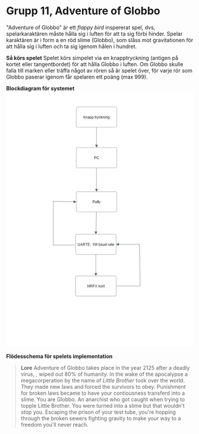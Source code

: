 # Grupp 11, Adventure of Globbo

"Adventure of Globbo" är ett _flappy bird_ inspererat spel, dvs, spelarkaraktären måste hålla sig i luften för att ta sig förbi hinder. Spelar karaktären är i form a en röd slime (Globbo), som slåss mot gravitationen för att hålla sig i luften och ta sig igenom hålen i hundret.


**Så körs spelet**
Spelet körs simpelet via en knapptryckning (antigen på kortet eller tangentbordet) för att hålla Globbo i luften. Om Globbo skulle falla till marken eller träffa något av rören så är spelet över, för varje rör som Globbo paserar igenom får spelaren ett poäng (max 999).


**Blockdiagram för systemet**
![](grupp11_block_diagram_(system).png)

**Flödesschema för spelets implementation**


>**Lore**
Adventure of Globbo takes place in the year 2125 after a deadly virus, , wiped out 80% of humanity. In the wake of the apocalypse a megacorperation by the name of _Little Brother_ took over the world. They made new laws and forced the survivors to obey. Punishment for broken laws became to have your contiousness transferd into a slime. 
You are Globbo. An anarchist who got caught when trying to topple Little Brother. You were turned into a slime but that wouldn't stop you. Escaping the prison of your test tube, you're hopping through the broken sewers fighting gravity to make your way to a freedom you'll never reach.